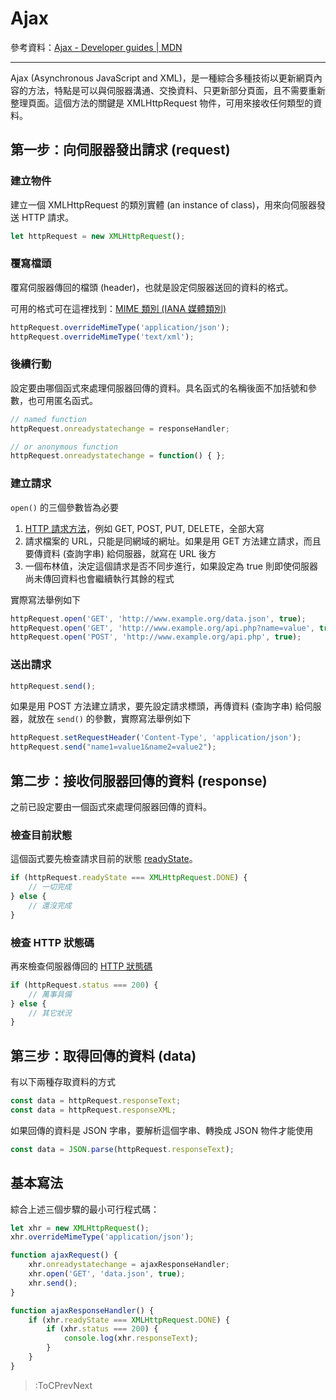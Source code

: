 # Ajax

參考資料：[Ajax - Developer guides | MDN](https://developer.mozilla.org/en-US/docs/Web/Guide/AJAX)

---

Ajax (Asynchronous JavaScript and XML)，是一種綜合多種技術以更新網頁內容的方法，特點是可以與伺服器溝通、交換資料、只更新部分頁面，且不需要重新整理頁面。這個方法的關鍵是 XMLHttpRequest 物件，可用來接收任何類型的資料。

## 第一步：向伺服器發出請求 (request)

### 建立物件

建立一個 XMLHttpRequest 的類別實體 (an instance of class)，用來向伺服器發送 HTTP 請求。

```js
let httpRequest = new XMLHttpRequest();
```

### 覆寫檔頭

覆寫伺服器傳回的檔頭 (header)，也就是設定伺服器送回的資料的格式。

可用的格式可在這裡找到：[MIME 類別 (IANA 媒體類別)](https://developer.mozilla.org/zh-TW/docs/Web/HTTP/Basics_of_HTTP/MIME_types)

```js
httpRequest.overrideMimeType('application/json');
httpRequest.overrideMimeType('text/xml');
```

### 後續行動

設定要由哪個函式來處理伺服器回傳的資料。具名函式的名稱後面不加括號和參數，也可用匿名函式。

```js
// named function
httpRequest.onreadystatechange = responseHandler;

// or anonymous function
httpRequest.onreadystatechange = function() { };
```

### 建立請求

`open()` 的三個參數皆為必要

1. [HTTP 請求方法](https://developer.mozilla.org/zh-TW/docs/Web/HTTP/Methods)，例如 GET, POST, PUT, DELETE，全部大寫
2. 請求檔案的 URL，只能是同網域的網址。如果是用 GET 方法建立請求，而且要傳資料 (查詢字串) 給伺服器，就寫在 URL 後方
3. 一個布林值，決定這個請求是否不同步進行，如果設定為 true 則即使伺服器尚未傳回資料也會繼續執行其餘的程式

實際寫法舉例如下

```js
httpRequest.open('GET', 'http://www.example.org/data.json', true);
httpRequest.open('GET', 'http://www.example.org/api.php?name=value', true);
httpRequest.open('POST', 'http://www.example.org/api.php', true);
```

### 送出請求

```js
httpRequest.send();
```

如果是用 POST 方法建立請求，要先設定請求標頭，再傳資料 (查詢字串) 給伺服器，就放在 `send()` 的參數，實際寫法舉例如下

```js
httpRequest.setRequestHeader('Content-Type', 'application/json');
httpRequest.send("name1=value1&name2=value2");
```

## 第二步：接收伺服器回傳的資料 (response)

之前已設定要由一個函式來處理伺服器回傳的資料。

### 檢查目前狀態

這個函式要先檢查請求目前的狀態 [readyState](https://developer.mozilla.org/zh-TW/docs/Web/API/XMLHttpRequest/readyState)。

```js
if (httpRequest.readyState === XMLHttpRequest.DONE) {
    // 一切完成
} else {
    // 還沒完成
}
```

### 檢查 HTTP 狀態碼

再來檢查伺服器傳回的 [HTTP 狀態碼](https://developer.mozilla.org/zh-TW/docs/Web/HTTP/Status)

```js
if (httpRequest.status === 200) {
    // 萬事具備
} else {
    // 其它狀況
}
```

## 第三步：取得回傳的資料 (data)

有以下兩種存取資料的方式

```js
const data = httpRequest.responseText;
const data = httpRequest.responseXML;
```

如果回傳的資料是 JSON 字串，要解析這個字串、轉換成 JSON 物件才能使用

```js
const data = JSON.parse(httpRequest.responseText);
```

## 基本寫法

綜合上述三個步驟的最小可行程式碼：

```js
let xhr = new XMLHttpRequest();
xhr.overrideMimeType('application/json');

function ajaxRequest() {
	xhr.onreadystatechange = ajaxResponseHandler;
	xhr.open('GET', 'data.json', true);
	xhr.send();
}

function ajaxResponseHandler() {
	if (xhr.readyState === XMLHttpRequest.DONE) {
		if (xhr.status === 200) {
			console.log(xhr.responseText);
        }
    }
}
```

> :ToCPrevNext